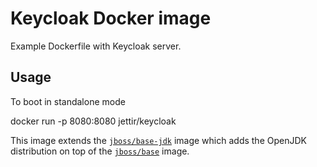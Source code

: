 # Keycloak Docker image

Example Dockerfile with Keycloak server.

## Usage

To boot in standalone mode

docker run -p 8080:8080 jettir/keycloak

This image extends the [`jboss/base-jdk`](https://github.com/JBoss-Dockerfiles/base-jdk) image which adds the OpenJDK distribution on top of the [`jboss/base`](https://github.com/JBoss-Dockerfiles/base) image. 
